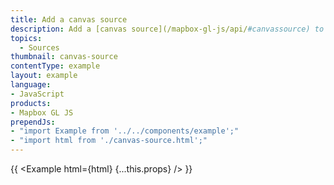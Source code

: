 ```yaml
---
title: Add a canvas source 
description: Add a [canvas source](/mapbox-gl-js/api/#canvassource) to the map.
topics:
  - Sources
thumbnail: canvas-source
contentType: example
layout: example
language:
- JavaScript
products:
- Mapbox GL JS
prependJs:
- "import Example from '../../components/example';"
- "import html from './canvas-source.html';"
---
```


{{ <Example html={html} {...this.props} /> }}
